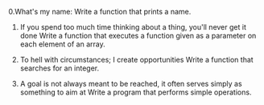 0.What's my name:
	Write a function that prints a name.

1. If you spend too much time thinking about a thing, you'll never get it done
	Write a function that executes a function given as a parameter on each element of an array.

2. To hell with circumstances; I create opportunities
	Write a function that searches for an integer.

3. A goal is not always meant to be reached, it often serves simply as something to aim at
	Write a program that performs simple operations.


